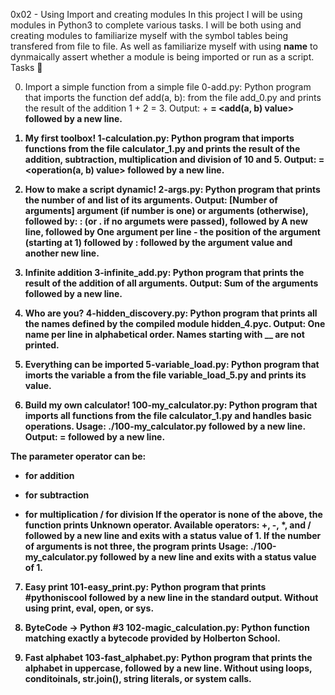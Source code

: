 0x02 - Using Import and creating modules 
In this project I will be using modules in Python3 to complete various tasks. I will be both using and creating modules to familiarize myself with the symbol tables being transfered from file to file. As well as familiarize myself with using __name__ to dynmaically assert whether a module is being imported or run as a script.
Tasks 📃

0. Import a simple function from a simple file
0-add.py: Python program that imports the function def add(a, b): from the file add_0.py and prints the result of the addition 1 + 2 = 3.
Output: <a value> + <b value> = <add(a, b) value> followed by a new line.

1. My first toolbox!
1-calculation.py: Python program that imports functions from the file calculator_1.py and prints the result of the addition, subtraction, multiplication and division of 10 and 5.
Output: <a value> <operator> <b value> = <operation(a, b) value> followed by a new line.

2. How to make a script dynamic!
2-args.py: Python program that prints the number of and list of its arguments.
Output: [Number of arguments] argument (if number is one) or arguments (otherwise), followed by:
: (or . if no argumets were passed), followed by A new line, followed by
One argument per line - the position of the argument (starting at 1) followed by : followed by the argument value and another new line.

3. Infinite addition
3-infinite_add.py: Python program that prints the result of the addition of all arguments.
Output: Sum of the arguments followed by a new line.

4. Who are you?
4-hidden_discovery.py: Python program that prints all the names defined by the compiled module hidden_4.pyc.
Output: One name per line in alphabetical order.
Names starting with __ are not printed.

5. Everything can be imported
5-variable_load.py: Python program that imorts the variable a from the file variable_load_5.py and prints its value.

6. Build my own calculator!
100-my_calculator.py: Python program that imports all functions from the file calculator_1.py and handles basic operations.
Usage: ./100-my_calculator.py <a> <operator> <b> followed by a new line.
Output: <a> <operator> <b> = <result> followed by a new line.

The parameter operator can be:
+ for addition
- for subtraction
* for multiplication
/ for division
If the operator is none of the above, the function prints Unknown operator. Available operators: +, -, *, and / followed by a new line and exits with a status value of 1.
If the number of arguments is not three, the program prints Usage: ./100-my_calculator.py <a> <operator> <b> followed by a new line and exits with a status value of 1.

7. Easy print
101-easy_print.py: Python program that prints #pythoniscool followed by a new line in the standard output.
Without using print, eval, open, or sys.

8. ByteCode -> Python #3
102-magic_calculation.py: Python function matching exactly a bytecode provided by Holberton School.

9. Fast alphabet
103-fast_alphabet.py: Python program that prints the alphabet in uppercase, followed by a new line.
Without using loops, conditoinals, str.join(), string literals, or system calls.

